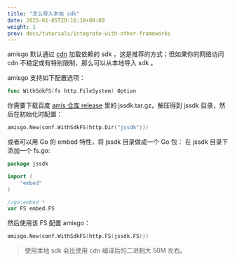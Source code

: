 ```yaml
---
title: "怎么导入本地 sdk"
date: 2025-01-05T20:16:18+08:00
weight: 1
prev: docs/tutorials/integrate-with-other-frameworks
---
```


amisgo 默认通过 [cdn](https://cdn.jsdelivr.net/npm/amis) 加载依赖的 sdk ，这是推荐的方式；但如果你的网络访问 cdn 不稳定或有特别限制，那么可以从本地导入 sdk 。

amisgo 支持如下配置选项：

```go
func WithSdkFS(fs http.FileSystem) Option
```

你需要下载百度 [amis 仓库 release](https://github.com/baidu/amis/releases) 里的 jssdk.tar.gz，解压得到 jssdk 目录，然后在初始化时配置：

```go
amisgo.New(conf.WithSdkFS(http.Dir("jssdk")))
```

或者可以用 Go 的 embed 特性，将 jssdk 目录做成一个 Go 包： 在 jssdk 目录下添加一个 fs.go:

```go
package jssdk

import (
	"embed"
)

//go:embed *
var FS embed.FS
```

然后使用该 FS 配置 amisgo：

```go
amisgo.New(conf.WithSdkFS(http.FS(jssdk.FS)))
```

> 使用本地 sdk 会比使用 cdn 编译后的二进制大 50M 左右。
